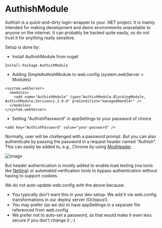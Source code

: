 AuthishModule
=============

Authish is a quick-and-dirty login-wrapper to your .NET project. It is mainly intended
for making development and demo environments unavailable to anyone on the internet.
It can probably be hacked quite easily, so do not trust it for anything really sensitive.

Setup is done by:

 * Install AuthishModule from nuget

```
Install-Package AuthishModule
```

 * Adding SimpleAuthishModule to web.config (system.webServer > Modules)

```
<system.webServer>
  <modules>
    <add name="AuthishModule" type="AuthishModule.BlockingModule, AuthishModule,Version=1.3.0.0" preCondition="managedHandler" />
  </modules>
</system.webServer>
```

 * Setting "AuthishPassword" in appSettings to your password of choice

```
<add key="AuthishPassword" value="your-password" />
```

Normally, user will be challenged with a password prompt. But you can also authenticate
by passing the password in a request header named "Authish". This can easily be added to,
e.g., Chrome by using [ModHeader](https://chrome.google.com/webstore/detail/modheader/idgpnmonknjnojddfkpgkljpfnnfcklj).

![image](https://cloud.githubusercontent.com/assets/77299/4678864/588bbebc-55fb-11e4-94ab-ef000c4055b1.png)


But header authentication is mostly added to enable load testing (via tools like [Netling](https://github.com/hallatore/Netling))
or automated verification tools to bypass authentication without having to support cookies.

We do not auto-update web.config with the above because:
 * You typically don't want this in your dev-setup. We add it via web.config transformations in our deploy server (Octopus!).
 * You may prefer (as we do) to have appSettings in a separate file referenced from web.config
 * We prefer not to auto-set a password, as that would make it even less secure if you don't change it ;-)
